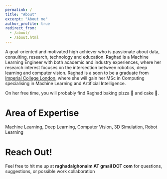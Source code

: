```yaml
---
permalink: /
title: "About"
excerpt: "About me"
author_profile: true
redirect_from: 
  - /about/
  - /about.html
---
```


A goal-oriented and motivated high achiever who is passionate about data, consulting, research, technology and education. Raghad is a Machine Learning Engineer with both academic and industry experiences, where her research interest focuses on the intersection between robotics, deep learning and computer vision. Raghad is a soon to be a graduate from [Imperial College London](https://www.imperial.ac.uk/computing/prospective-students/courses/pg/msc-specialist-degrees/aiml/), where she will gain her MSc in Computing specialising in Machine Learning and Artificial Intelligence.

On her free time, you will probably find Raghad baking pizza 🍕 and cake 🍰.

Area of Expertise 
======
Machine Learning, Deep Learning, Computer Vision, 3D Simulation, Robot Learning


Reach Out!
======
Feel free to hit me up at <b>raghadalghonaim AT gmail DOT com</b> for questions, suggestions, or possible work collaboration